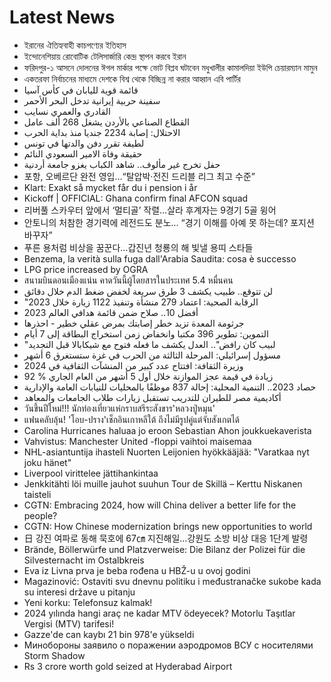 # Latest News
-  ইরানের ঐতিহ্যবাহী কাচপণ্যের ইতিহাস
-  ইন্দোনেশিয়ায় রোবোটিক টেলিসার্জারি কেন্দ্র স্থাপন করবে ইরান
-  ফরিদপুর-১ আসনে দোলনের ঈগল মার্কার পক্ষে ভোট বিপ্লব ঘটাবেন মধুখালীর কামালদিয়া ইউপি চেয়ারম্যান মামুন
-  একতরফা নির্বাচনের মাধ্যমে দেশকে বিশ্ব থেকে বিচ্ছিন্ন না করার আহ্বান এবি পার্টির
-  قائمة قوية لليابان في كأس آسيا
-  سفينة حربية إيرانية تدخل البحر الأحمر
-  القادري والعمري نسايب
-  القطاع الصناعي بالأردن يشغل 268 ألف عامل
-  الاحتلال: إصابة 2234 جنديا منذ بداية الحرب
-  لطيفة تقرر دفن والدتها في تونس
-  حقيقة وفاة الامير السعودي النائم
-  حفل تخرج غير مألوف.. شاهد الكباب يغزو جامعة أردنية
-  포항, 오베르단 완전 영입…“탈압박·전진 드리블 리그 최고 수준”
-  Klart: Exakt så mycket får du i pension i år
-  Kickoff | OFFICIAL: Ghana confirm final AFCON squad
-  리버풀 스카우터 앞에서 ‘멀티골’ 작렬…살라 후계자는 9경기 5골 윙어
-  안토니의 처참한 경기력에 레전드도 분노... “경기 이해를 아예 못 하는데? 포지션 바꾸자”
-  푸른 용처럼 비상을 꿈꾼다…갑진년 청룡의 해 빛낼 용띠 스타들
-  Benzema, la verità sulla fuga dall'Arabia Saudita: cosa è successo
-  LPG price increased by OGRA
-  สนามบินดอนเมืองแน่น คาดวันนี้ผู้โดยสารในประเทศ 5.4 หมื่นคน
-  لن تتوقع.. طبيب يكشف 3 طرق سريعة لخفض ضغط الدم خلال دقائق
-  "الرقابة الصحية: اعتماد 279 منشأة وتنفيذ 1122 زيارة خلال 2023
-  أفضل 10.. صلاح ضمن قائمة هدافي العالم 2023
-  جرثومة المعدة تزيد خطر إصابتك بمرض عقلي خطير - احذرها
-  التموين: تطوير 396 مكتبا وانخفاض زمن استخراج البطاقة إلى 7 أيام
-  "لبيب كان رافض".. العدل يكشف ما فعله فتوح مع شيكابالا قبل التجديد
-  مسؤول إسرائيلي: المرحلة الثالثة من الحرب في غزة ستستغرق 6 أشهر
-  وزيرة الثقافة: افتتاح عدد كبير من المنشآت الثقافية في 2024
-  92 % زيادة في قيمة عجز الموازنة خلال أول 5 أشهر من العام الجاري
-  حصاد 2023.. التنمية المحلية: إحالة 837 موظفًا بالمحليات للنيابات العامة والإدارية
-  أكاديمية مصر للطيران للتدريب تستقبل زيارات طلاب الجامعات والمعاهد
-  วันขึ้นปีใหม่!!! นักท่องเที่ยวแห่กราบสรีระสังขาร'หลวงปู่หมุน'
-  แฟนคลับลุ้น! 'โอบ-ปราง'เช็กอินเกาหลีใต้ ถึงไม่มีรูปคู่แต่จับสังเกตได้
-  Carolina Hurricanes haluaa jo eroon Sebastian Ahon joukkuekaverista
-  Vahvistus: Manchester United -floppi vaihtoi maisemaa
-  NHL-asiantuntija ihasteli Nuorten Leijonien hyökkääjää: "Varatkaa nyt joku hänet"
-  Liverpool virittelee jättihankintaa
-  Jenkkitähti löi muille jauhot suuhun Tour de Skillä – Kerttu Niskanen taisteli
-  CGTN: Embracing 2024, how will China deliver a better life for the people?
-  CGTN: How Chinese modernization brings new opportunities to world
-  日 강진 여파로 동해 묵호에 67㎝ 지진해일…강원도 소방 비상 대응 1단계 발령
-  Brände, Böllerwürfe und Platzverweise: Die Bilanz der Polizei für die Silvesternacht im Ostalbkreis
-  Eva iz Livna prva je beba rođena u HBŽ-u u ovoj godini
-  Magazinović: Ostaviti svu dnevnu politiku i međustranačke sukobe kada su interesi države u pitanju
-  Yeni korku: Telefonsuz kalmak!
-  2024 yılında hangi araç ne kadar MTV ödeyecek? Motorlu Taşıtlar Vergisi (MTV) tarifesi!
-  Gazze'de can kaybı 21 bin 978'e yükseldi
-  Минобороны заявило о поражении аэродромов ВСУ с носителями Storm Shadow
-  Rs 3 crore worth gold seized at Hyderabad Airport
